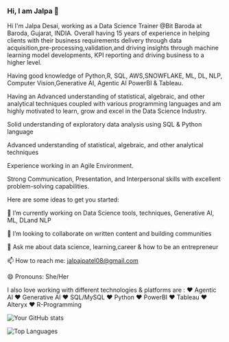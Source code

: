 ### Hi, I am Jalpa 👋


Hi I'm Jalpa Desai, working as a Data Science Trainer @Bit Baroda at Baroda, Gujarat, INDIA.
Overall having 15 years of experience in helping clients with their business requirements delivery through data acquisition,pre-processing,validation,and driving insights through machine learning model developments, KPI reporting and driving business to a higher level.

Having good knowledge of  Python,R, SQL, AWS,SNOWFLAKE, ML, DL, NLP, Computer Vision,Generative AI, Agentic AI PowerBI & Tableau.

Having an Advanced understanding of statistical, algebraic, and other analytical techniques coupled with various programming languages and am highly motivated to learn, grow and excel in the Data Science Industry.

Solid understanding of exploratory data analysis using SQL & Python language

Advanced understanding of statistical, algebraic, and other analytical techniques

Experience working in an Agile Environment. 

Strong Communication, Presentation, and Interpersonal skills with excellent problem-solving capabilities.

Here are some ideas to get you started:


🌱 I’m currently working on Data Science tools, techniques, Generative AI, ML, DLand NLP

👯 I’m looking to collaborate on written content and building communities

💬 Ask me about data science, learning,career & how to be an entrepreneur 

📫 How to reach me: jalpajpatel08@gmail.com

😄 Pronouns: She/Her

I also love working with different technologies & platforms are :
❤️ Agentic AI
❤️ Generative AI
❤️ SQL/MySQL
❤️ Python
❤️ PowerBI
❤️ Tableau
❤️ Alteryx
❤️ R-Programming

![Your GitHub stats](https://github-readme-stats.vercel.app/api?username=Jalpa-08&show_icons=true&theme=radical&hide=issues,contribs)

![Top Languages](https://github-readme-stats.vercel.app/api/top-langs/?username=Jalpa-08&layout=compact&theme=radical)
